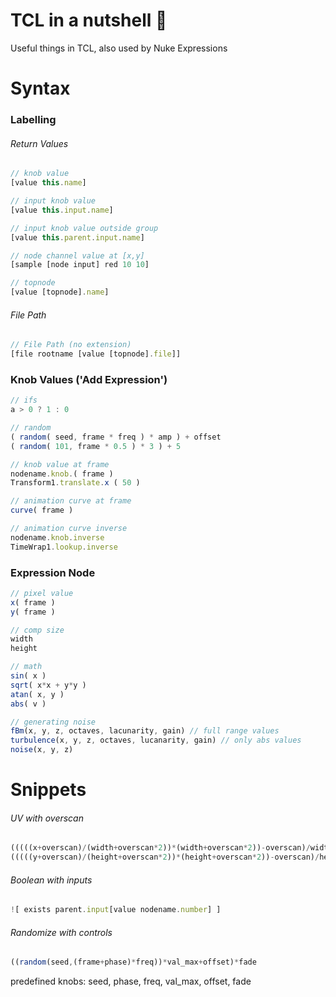 # TCL in a nutshell :chestnut:
Useful things in TCL, also used by Nuke Expressions

# Syntax

### Labelling

###### Return Values
```javascript
// knob value
[value this.name]

// input knob value
[value this.input.name]

// input knob value outside group
[value this.parent.input.name]

// node channel value at [x,y]
[sample [node input] red 10 10]

// topnode
[value [topnode].name]
```

###### File Path
```javascript
// File Path (no extension)
[file rootname [value [topnode].file]]

```

### Knob Values ('Add Expression')

```javascript
// ifs
a > 0 ? 1 : 0

// random
( random( seed, frame * freq ) * amp ) + offset
( random( 101, frame * 0.5 ) * 3 ) + 5

// knob value at frame
nodename.knob.( frame )
Transform1.translate.x ( 50 )

// animation curve at frame
curve( frame )

// animation curve inverse
nodename.knob.inverse
TimeWrap1.lookup.inverse


```

### Expression Node

```javascript
// pixel value
x( frame )
y( frame )

// comp size
width
height

// math
sin( x )
sqrt( x*x + y*y )
atan( x, y )
abs( v )

// generating noise
fBm(x, y, z, octaves, lacunarity, gain) // full range values
turbulence(x, y, z, octaves, lucanarity, gain) // only abs values
noise(x, y, z)
```

# Snippets

###### UV with overscan
```javascript
(((((x+overscan)/(width+overscan*2))*(width+overscan*2))-overscan)/width)-(0.5/width)
(((((y+overscan)/(height+overscan*2))*(height+overscan*2))-overscan)/height)-(0.5/height)
```
###### Boolean with inputs
```javascript
![ exists parent.input[value nodename.number] ]
```

###### Randomize with controls
```javascript
((random(seed,(frame+phase)*freq))*val_max+offset)*fade
```
predefined knobs: seed, phase, freq, val_max, offset, fade
